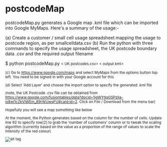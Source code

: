 # postcodeMap
postcodeMap.py generates a Google map .kml file which can be imported into Google MyMaps.  Here's a summary of the usage:-
 
(a) Create a customer / small cell usage spreadsheet mapping the usage to postcode region, as per smallcelldata.csv
(b) Run the python with three commands to specify the usage spreadsheet, the UK postcode boundary data .csv and the required output filename
 
$ python postcodeMap.py <small cell config.csv> < UK postcodes.csv> < output.kml>
 
(c)  Go to https://www.google.com/maps and select MyMaps from the options button top left.  You need to be signed in with your Google account for this
 
(d) Select 'Add Layer' and choose the import option to specify the generated .kml file

(note, the UK Postcode .csv file can be obtained from https://www.google.com/fusiontables/data?docid=1jgWYtlqGSPzlIa-is8wl1cZkVIWEm_89rWUwqFU#card:id=2.  Click on File / Download from the menu bar)
 
Hopefully you will see a map something like below
 
At the moment, the Python generates based on the column for the number of cells.  Update line 92 to specify row[2] to grab the 'number of customers' column or to tweak the scaling algorithm (currently based on the value as a proportion of the range of values to scale the intensity of the red colour)

![alt tag](https://raw.github.com/stevecalvert/postcodeMap/master/postcodeMap.png)
 
